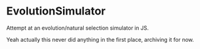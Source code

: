 # EvolutionSimulator
Attempt at an evolution/natural selection simulator in JS.

Yeah actually this never did anything in the first place, archiving it for now.
